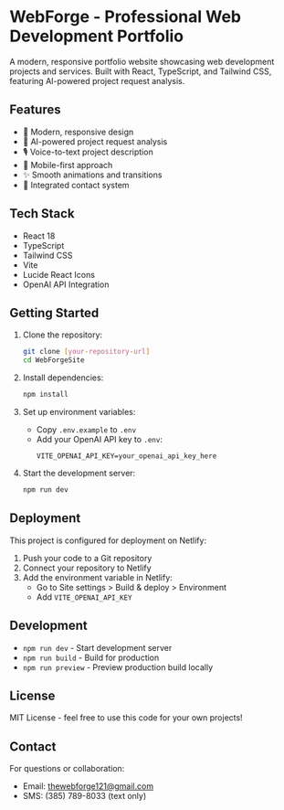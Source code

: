 # WebForge - Professional Web Development Portfolio

A modern, responsive portfolio website showcasing web development projects and services. Built with React, TypeScript, and Tailwind CSS, featuring AI-powered project request analysis.

## Features

- 🎨 Modern, responsive design
- 🤖 AI-powered project request analysis
- 🎙️ Voice-to-text project description
- 📱 Mobile-first approach
- ✨ Smooth animations and transitions
- 📧 Integrated contact system

## Tech Stack

- React 18
- TypeScript
- Tailwind CSS
- Vite
- Lucide React Icons
- OpenAI API Integration

## Getting Started

1. Clone the repository:
   ```bash
   git clone [your-repository-url]
   cd WebForgeSite
   ```

2. Install dependencies:
   ```bash
   npm install
   ```

3. Set up environment variables:
   - Copy `.env.example` to `.env`
   - Add your OpenAI API key to `.env`:
     ```
     VITE_OPENAI_API_KEY=your_openai_api_key_here
     ```

4. Start the development server:
   ```bash
   npm run dev
   ```

## Deployment

This project is configured for deployment on Netlify:

1. Push your code to a Git repository
2. Connect your repository to Netlify
3. Add the environment variable in Netlify:
   - Go to Site settings > Build & deploy > Environment
   - Add `VITE_OPENAI_API_KEY`

## Development

- `npm run dev` - Start development server
- `npm run build` - Build for production
- `npm run preview` - Preview production build locally

## License

MIT License - feel free to use this code for your own projects!

## Contact

For questions or collaboration:
- Email: thewebforge121@gmail.com
- SMS: (385) 789-8033 (text only)